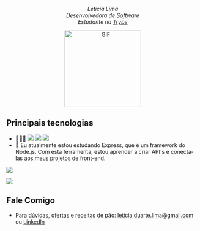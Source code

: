 
<p align="center">
  <em>
    Letícia Lima
    <br>
    Desenvolvedora de Software
    <br>
    Estudante na <a href="https://github.com/tryber">Trybe</a>
  </em>
</p>
<p align="center"><img align="center" width="200px" alt="GIF" src="https://media.giphy.com/media/d3JtCNegRi2zgmpG/giphy.gif" /></p>

## Principais tecnologias

- 👩🏽‍💻 <img src="https://img.shields.io/badge/-Python-3776AB?style=flat-square&logo=python&logoColor=black" /> <img src="https://img.shields.io/badge/-MySQL-4479A1?style=flat-square&logo=mysql&logoColor=cyan" /> <img src="https://img.shields.io/badge/-MongoDB-47A248?style=flat-square&logo=mongodb&logoColor=green" />
- 📖 Eu atualmente estou estudando Express, que é um framework do Node.js. Com esta ferramenta, estou aprender a criar API's e conectá-las aos meus projetos de front-end.

![](https://github-readme-stats.vercel.app/api/top-langs/?username=lcdlima&theme=buefy&layout=compact)

![](https://github-readme-stats.vercel.app/api?username=lcdlima&show_icons=true&hide_border=true)

## Fale Comigo

- Para dúvidas, ofertas e receitas de pão: leticia.duarte.lima@gmail.com ou <a href="https://www.linkedin.com/in/leticiaduartelima/">LinkedIn</a>
